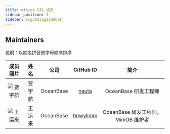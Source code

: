 ```yaml
---
title: miniob SIG 成员
sidebar_position: 3
sidebar: sigobdiagSidebar
---
```


## Maintainers
说明：以姓名拼音首字母顺序排序

<div class="team-members-table">

| 成员照片 | 姓名 | 公司 | GitHub ID |简介|
|:----:|:----:|:---------:|:----:|:----:|
|![贾宇航](/img/sig/miniob/member/jiayuhang.jpeg "贾宇航") | <span class="name-column">贾宇航</span> | <span class="company-column">OceanBase</span> | <span class="github-id-column"><a href="https://github.com/nauta" target="_blank">nauta</a></span> |OceanBase 研发工程师|
|![王运来](/img/sig/miniob/member/wangyunlai.jpeg "王运来") | <span class="name-column">王运来</span> | <span class="company-column">OceanBase</span> | <span class="github-id-column"><a href="https://github.com/hnwyllmm" target="_blank">hnwyllmm</a></span> |OceanBase 研发工程师，MiniOB 维护者|

</div>